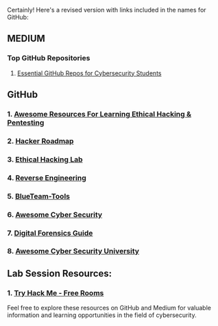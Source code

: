 Certainly! Here's a revised version with links included in the names for GitHub:

## MEDIUM
### Top GitHub Repositories
1. [Essential GitHub Repos for Cybersecurity Students](https://bytebusterx.medium.com/essential-github-repos-for-cybersecurity-students-a1b3cd12d9cd)

## GitHub
### 1. [Awesome Resources For Learning Ethical Hacking & Pentesting](https://github.com/husnainfareed/awesome-ethical-hacking-resources/blob/main/README.md)
### 2. [Hacker Roadmap](https://github.com/sundowndev/hacker-roadmap)
### 3. [Ethical Hacking Lab](https://github.com/Samsar4/Ethical-Hacking-Labs/tree/master)
### 4. [Reverse Engineering](https://github.com/mytechnotalent/Reverse-Engineering)
### 5. [BlueTeam-Tools](https://github.com/A-poc/BlueTeam-Tools)
### 6. [Awesome Cyber Security](https://github.com/fabionoth/awesome-cyber-security)
### 7. [Digital Forensics Guide](https://github.com/mikeroyal/Digital-Forensics-Guide)
### 8. [Awesome Cyber Security University](https://github.com/brootware/awesome-cyber-security-university)

## Lab Session Resources:
### 1. [Try Hack Me - Free Rooms](https://github.com/winterrdog/tryhackme-free-rooms?tab=readme-ov-file)

Feel free to explore these resources on GitHub and Medium for valuable information and learning opportunities in the field of cybersecurity.
